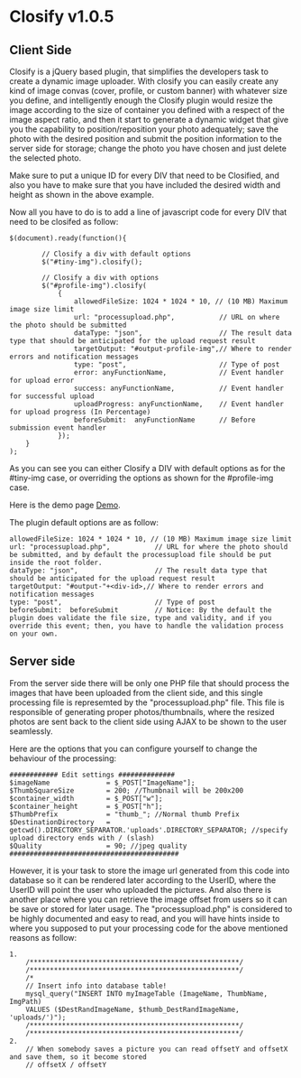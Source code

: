 ﻿Closify v1.0.5
=======

Client Side
-----------
Closify is a jQuery based plugin, that simplifies the developers task to create a dynamic image uploader. With closify you can easily create any kind of image convas (cover, profile, or custom banner) with whatever size you define, and intelligently enough the Closify plugin would resize the image according to the size of container you defined with a respect of the image aspect ratio, and then it start to generate a dynamic widget that give you the capability to position/reposition your photo adequately; save the photo with the desired position and submit the position information to the server side for storage; change the photo you have chosen and just delete the selected photo.

<div id="profile-exp2" class="closify" height="100" width="400"></div>
<div id="tiny-exp2" class="closify" height="150" width="220"></div>

Make sure to put a unique ID for every DIV that need to be Closified, and also you have to make sure that you have included the desired width and height as shown in the above example.

Now all you have to do is to add a line of javascript code for every DIV that need to be closifed as follow:

```
$(document).ready(function(){
         
        // Closify a div with default options
        $("#tiny-img").closify();
         
        // Closify a div with options
        $("#profile-img").closify(
            {
                allowedFileSize: 1024 * 1024 * 10, // (10 MB) Maximum image size limit
                url: "processupload.php",           // URL on where the photo should be submitted
                dataType: "json",                   // The result data type that should be anticipated for the upload request result
                targetOutput: "#output-profile-img",// Where to render errors and notification messages
                type: "post",                       // Type of post
                error: anyFunctionName,             // Event handler for upload error
                success: anyFunctionName,           // Event handler for successful upload
                uploadProgress: anyFunctionName,    // Event handler for upload progress (In Percentage)
                beforeSubmit:  anyFunctionName      // Before submission event handler
            });
    }
);
```

As you can see you can either Closify a DIV with default options as for the #tiny-img case, or overriding the options as shown for the #profile-img case.

Here is the demo page [Demo](http://www.itechflare.com/ "Closify demo page").

The plugin default options are as follow:

```
allowedFileSize: 1024 * 1024 * 10, // (10 MB) Maximum image size limit
url: "processupload.php",           // URL for where the photo should be submitted, and by default the processupload file should be put inside the root folder.
dataType: "json",                   // The result data type that should be anticipated for the upload request result
targetOutput: "#output-"+<div-id>,// Where to render errors and notification messages
type: "post",                       // Type of post
beforeSubmit:  beforeSubmit         // Notice: By the default the plugin does validate the file size, type and validity, and if you override this event; then, you have to handle the validation process on your own.
```                

Server side
-----------
From the server side there will be only one PHP file that should process the images that have been uploaded from the client side, and this single processing file is represemted by the "processupload.php" file. This file is responsible of generating proper photos/thumbnails, where the resized photos are sent back to the client side using AJAX to be shown to the user seamlessly.

Here are the options that you can configure yourself to change the behaviour of the processing:

```
############ Edit settings ##############
$imageName              = $_POST["ImageName"];
$ThumbSquareSize        = 200; //Thumbnail will be 200x200
$container_width        = $_POST["w"];
$container_height       = $_POST["h"];
$ThumbPrefix            = "thumb_"; //Normal thumb Prefix
$DestinationDirectory   = getcwd().DIRECTORY_SEPARATOR.'uploads'.DIRECTORY_SEPARATOR; //specify upload directory ends with / (slash)
$Quality                = 90; //jpeg quality
##########################################
```

However, it is your task to store the image url generated from this code into database so it can be rendered later according to the UserID, where the UserID will point the user who uploaded the pictures. And also there is another place where you can retrieve the image offset from users so it can be save or stored for later usage. The "processupload.php" is considered to be highly documented and easy to read, and you will have hints inside to where you supposed to put your processing code for the above mentioned reasons as follow:

```
1.
    /****************************************************/
    /****************************************************/
    /*
    // Insert info into database table!
    mysql_query("INSERT INTO myImageTable (ImageName, ThumbName, ImgPath)
    VALUES ($DestRandImageName, $thumb_DestRandImageName, 'uploads/')");
    /****************************************************/
    /****************************************************/
2. 
    // When somebody saves a picture you can read offsetY and offsetX and save them, so it become stored
    // offsetX / offsetY
```